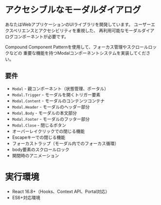 # アクセシブルなモーダルダイアログ

あなたはWebアプリケーションのUIライブラリを開発しています。
ユーザーエクスペリエンスとアクセシビリティを重視した、
再利用可能なモーダルダイアログコンポーネントが必要です。

Compound Component Patternを使用して、フォーカス管理やスクロールロックなどの
重要な機能を持つModalコンポーネントシステムを実装してください。

## 要件
- `Modal` - 親コンポーネント（状態管理、ポータル）
- `Modal.Trigger` - モーダルを開くトリガー要素
- `Modal.Content` - モーダルのコンテンツコンテナ
- `Modal.Header` - モーダルのヘッダー部分
- `Modal.Body` - モーダルの本文部分
- `Modal.Footer` - モーダルのフッター部分
- `Modal.Close` - 閉じるボタン
- オーバーレイクリックでの閉じる機能
- Escapeキーでの閉じる機能
- フォーカストラップ（モーダル内でのフォーカス循環）
- body要素のスクロールロック
- 開閉時のアニメーション

# 実行環境
- React 16.8+（Hooks、Context API、Portal対応）
- ES6+対応環境